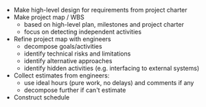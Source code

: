 * Make high-level design for requirements from project charter
* Make project map / WBS
    * based on high-level plan, milestones and project charter
    * focus on detecting independent activities
* Refine project map with engineers
    * decompose goals/activities
    * identify technical risks and limitations
    * identify alternative approaches
    * identify hidden activities (e.g. interfacing to external systems)
* Collect estimates from engineers:
    * use ideal hours (pure work, no delays) and comments if any
    * decompose further if can't estimate
* Construct schedule
